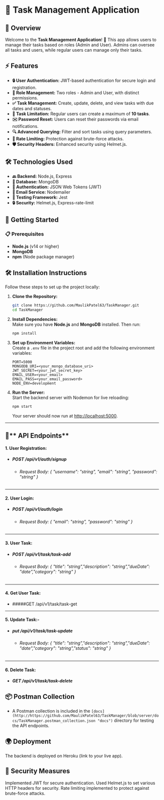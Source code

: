 # 📝 Task Management Application

## 🌟 Overview

Welcome to the **Task Management Application**! 🎉 This app allows users to manage their tasks based on roles (Admin and User). Admins can oversee all tasks and users, while regular users can manage only their tasks.

## ⚡ Features

- **🔒 User Authentication:** JWT-based authentication for secure login and registration.
- **👥 Role Management:** Two roles - Admin and User, with distinct permissions.
- **✅ Task Management:** Create, update, delete, and view tasks with due dates and statuses.
- **🔢 Task Limitation:** Regular users can create a maximum of **10 tasks**.
- **✉️ Password Reset:** Users can reset their passwords via email notifications.
- **🔍 Advanced Querying:** Filter and sort tasks using query parameters.
- **🚫 Rate Limiting:** Protection against brute-force attacks.
- **🛡️ Security Headers:** Enhanced security using Helmet.js.

## 🛠️ Technologies Used

- **🔙 Backend:** Node.js, Express
- **💾 Database:** MongoDB
- **🔑 Authentication:** JSON Web Tokens (JWT)
- **📧 Email Service:** Nodemailer
- **🧪 Testing Framework:** Jest
- **🔒 Security:** Helmet.js, Express-rate-limit

## 🚀 Getting Started

### 📋 Prerequisites

- **Node.js** (v14 or higher)
- **MongoDB**
- **npm** (Node package manager)

## 🛠️ Installation Instructions  

Follow these steps to set up the project locally:

1. **Clone the Repository:**  
   ```bash
   git clone https://github.com/MaulikPatel63/TaskManager.git
   cd TaskManager
   ```

2. **Install Dependencies:**  
   Make sure you have **Node.js** and **MongoDB** installed. Then run:  
   ```bash
   npm install
   ```

3. **Set up Environment Variables:**  
   Create a `.env` file in the project root and add the following environment variables:  
   ```plaintext
   PORT=5000  
   MONGODB_URI=<your_mongo_database_uri>  
   JWT_SECRET=<your_jwt_secret_key>
   EMAIL_USER=<your_email>
   EMAIL_PASS=<your_email_password>
   NODE_ENV=development
   ```

4. **Run the Server:**  
   Start the backend server with Nodemon for live reloading:  
   ```bash
   npm start
   ```
   Your server should now run at [http://localhost:5000](http://localhost:5000).

---

## 📡** API Endpoints**

####  1. **User Registration:**
 - ##### POST /api/v1/auth/signup
     - ######  Request Body: { "username": "string", "email": "string", "password": "string" }

------------

#### 2. **User Login:**
 - ##### POST /api/v1/auth/login
     - ###### Request Body: { "email": "string", "password": "string" }
	 
  ------------

#### 3. **User Task:**
  - ##### POST /api/v1/task/task-add
      - ###### Request Body: { "title": "string","description": "string","dueDate": "date","category": "string" }
	  
------------

#### 4. **Get User Task:**
   - #####GET /api/v1/task/task-get
   
------------

#### 5. **Update Task:**-
  - ##### put /api/v1/task/task-update
      - ######  Request Body: { "title": "string","description": "string","dueDate": "date","category": "string","status": "string" }
	  
------------

#### 6. **Delete Task:**
   - ##### GET /api/v1/task/task-delete

## 📦 Postman Collection
- A Postman collection is included in the `[docs](http://https://github.com/MaulikPatel63/TaskManager/blob/server/docs/TaskManager.postman_collection.json "docs")` directory for testing the API endpoints.

## 🌍 Deployment
The backend is deployed on Heroku (link to your live app).

## 🔐 Security Measures
Implemented JWT for secure authentication.
Used Helmet.js to set various HTTP headers for security.
Rate limiting implemented to protect against brute-force attacks.
